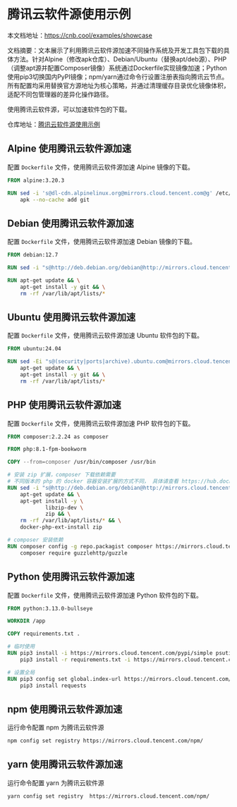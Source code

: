 # 腾讯云软件源使用示例

本文档地址：https://cnb.cool/examples/showcase

文档摘要：文本展示了利用腾讯云软件源加速不同操作系统及开发工具包下载的具体方法。针对Alpine（修改apk仓库）、Debian/Ubuntu（替换apt/deb源）、PHP（调整apt源并配置Composer镜像）系统通过Dockerfile实现镜像加速；Python使用pip3切换国内PyPI镜像；npm/yarn通过命令行设置注册表指向腾讯云节点。所有配置均采用替换官方源地址为核心策略，并通过清理缓存目录优化镜像体积，适配不同包管理器的差异化操作路径。

使用腾讯云软件源，可以加速软件包的下载。

仓库地址：[腾讯云软件源使用示例](https://cnb.cool/examples/mirrors/mirrors.cloud.tencent.com)

## Alpine 使用腾讯云软件源加速
配置 `Dockerfile` 文件，使用腾讯云软件源加速 Alpine 镜像的下载。

```dockerfile
FROM alpine:3.20.3

RUN sed -i 's@dl-cdn.alpinelinux.org@mirrors.cloud.tencent.com@g' /etc/apk/repositories && \
    apk --no-cache add git
```

## Debian 使用腾讯云软件源加速
配置 `Dockerfile` 文件，使用腾讯云软件源加速 Debian 镜像的下载。

```dockerfile
FROM debian:12.7

RUN sed -i "s@http://deb.debian.org/debian@http://mirrors.cloud.tencent.com/debian@g" /etc/apt/sources.list.d/debian.sources

RUN apt-get update && \
    apt-get install -y git && \
    rm -rf /var/lib/apt/lists/*
```

## Ubuntu 使用腾讯云软件源加速
配置 `Dockerfile` 文件，使用腾讯云软件源加速 Ubuntu 软件包的下载。

```dockerfile
FROM ubuntu:24.04

RUN sed -Ei "s@(security|ports|archive).ubuntu.com@mirrors.cloud.tencent.com@g" /etc/apt/sources.list.d/ubuntu.sources && \
    apt-get update && \
    apt-get install -y git && \
    rm -rf /var/lib/apt/lists/*
```

## PHP 使用腾讯云软件源加速
配置 `Dockerfile` 文件，使用腾讯云软件源加速 PHP 软件包的下载。

```dockerfile
FROM composer:2.2.24 as composer

FROM php:8.1-fpm-bookworm

COPY --from=composer /usr/bin/composer /usr/bin

# 安装 zip 扩展，composer 下载依赖需要
# 不同版本的 php 的 docker 容器安装扩展的方式不同， 具体请查看 https://hub.docker.com/_/php 和查阅相关资料
RUN sed -i "s@http://deb.debian.org/debian@http://mirrors.cloud.tencent.com/debian@g" /etc/apt/sources.list.d/debian.sources && \
    apt-get update && \
    apt-get install -y \
            libzip-dev \
            zip && \
    rm -rf /var/lib/apt/lists/* && \
    docker-php-ext-install zip

# composer 安装依赖
RUN composer config -g repo.packagist composer https://mirrors.cloud.tencent.com/composer/ && \
    composer require guzzlehttp/guzzle
```


## Python 使用腾讯云软件源加速
配置 `Dockerfile` 文件，使用腾讯云软件源加速 Python 软件包的下载。

```dockerfile
FROM python:3.13.0-bullseye

WORKDIR /app

COPY requirements.txt .

# 临时使用
RUN pip3 install -i https://mirrors.cloud.tencent.com/pypi/simple psutil && \
    pip3 install -r requirements.txt -i https://mirrors.cloud.tencent.com/pypi/simple

# 设置全局
RUN pip3 config set global.index-url https://mirrors.cloud.tencent.com/pypi/simple && \
    pip3 install requests

```

## npm 使用腾讯云软件源加速

运行命令配置 npm 为腾讯云软件源
```bash
npm config set registry https://mirrors.cloud.tencent.com/npm/
```

## yarn 使用腾讯云软件源加速

运行命令配置 yarn 为腾讯云软件源
```bash
yarn config set registry  https://mirrors.cloud.tencent.com/npm/
```
